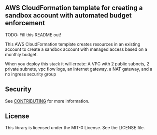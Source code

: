 ## AWS CloudFormation template for creating a sandbox account with automated budget enforcement

TODO: Fill this README out!

This AWS CloudFormation template creates resources in an existing account to create a sandbox account with managed access based on a monthly budget.

When you deploy this stack it will create:
A VPC with 2 public subnets, 2 private subnets, vpc flow logs, an internet gateway, a NAT gateway, and a no ingress security group

## Security

See [CONTRIBUTING](CONTRIBUTING.md#security-issue-notifications) for more information.

## License

This library is licensed under the MIT-0 License. See the LICENSE file.

